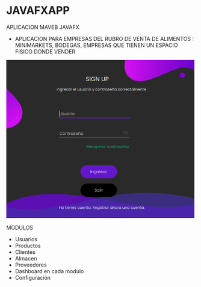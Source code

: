 # JAVAFXAPP

APLICACION MAVEB JAVAFX 
- APLICACION PARA EMPRESAS DEL RUBRO DE VENTA DE ALIMENTOS : MINIMARKETS, BODEGAS, EMPRESAS QUE TIENEN UN ESPACIO FISICO DONDE VENDER

<img alt="Integro al sitema principal" height="420" src="src/main/resources/com/sfc/appdesktopbodega/Images/VistaLogin.PNG" title="Session System" width="500"/>

MODULOS
- Usuarios 
- Productos
- Clientes
- Almacen
- Proveedores
- Dashboard en cada modulo 
- Configuración

